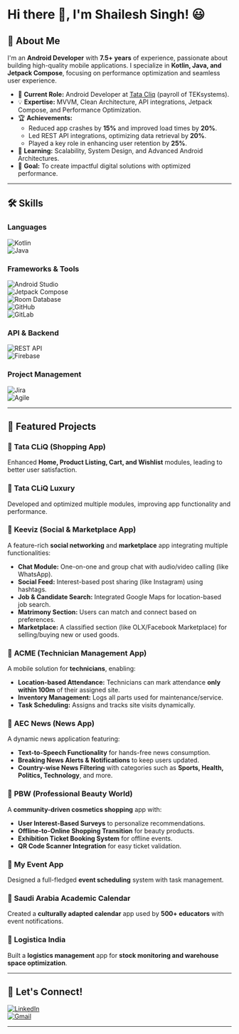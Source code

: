 # Hi there 👋, I'm Shailesh Singh! 😃

## 🚀 About Me  
I'm an **Android Developer** with **7.5+ years** of experience, passionate about building high-quality mobile applications. I specialize in **Kotlin, Java, and Jetpack Compose**, focusing on performance optimization and seamless user experience.  

- 🔭 **Current Role:** Android Developer at [Tata Cliq](https://www.tatacliq.com/) (payroll of TEKsystems).  
- 💡 **Expertise:** MVVM, Clean Architecture, API integrations, Jetpack Compose, and Performance Optimization.  
- 🏆 **Achievements:**  
  - Reduced app crashes by **15%** and improved load times by **20%**.  
  - Led REST API integrations, optimizing data retrieval by **20%**.  
  - Played a key role in enhancing user retention by **25%**.  
- 🌱 **Learning:** Scalability, System Design, and Advanced Android Architectures.  
- 🎯 **Goal:** To create impactful digital solutions with optimized performance.  

---

## 🛠️ Skills  

### Languages  
![Kotlin](https://img.shields.io/badge/kotlin-%237F52FF.svg?style=for-the-badge&logo=kotlin&logoColor=white)  
![Java](https://img.shields.io/badge/java-%23ED8B00.svg?style=for-the-badge&logo=openjdk&logoColor=white)  

### Frameworks & Tools  
![Android Studio](https://img.shields.io/badge/android%20studio-346ac1?style=for-the-badge&logo=android%20studio&logoColor=white)  
![Jetpack Compose](https://img.shields.io/badge/jetpack%20compose-009688?style=for-the-badge&logo=android&logoColor=white)  
![Room Database](https://img.shields.io/badge/room%20database-FFD700?style=for-the-badge&logo=sqlite&logoColor=black)  
![GitHub](https://img.shields.io/badge/github-181717.svg?style=for-the-badge&logo=github&logoColor=white)  
![GitLab](https://img.shields.io/badge/gitlab-FC6D26.svg?style=for-the-badge&logo=gitlab&logoColor=white)  

### API & Backend  
![REST API](https://img.shields.io/badge/REST%20API-005571?style=for-the-badge&logo=api&logoColor=white)  
![Firebase](https://img.shields.io/badge/firebase-a08021?style=for-the-badge&logo=firebase&logoColor=ffcd34)  

### Project Management  
![Jira](https://img.shields.io/badge/jira-%230A0FFF.svg?style=for-the-badge&logo=jira&logoColor=white)  
![Agile](https://img.shields.io/badge/Agile%20Development-0052CC?style=for-the-badge)  

---

## 📱 Featured Projects  

### 🔹 **Tata CLiQ (Shopping App)**
Enhanced **Home, Product Listing, Cart, and Wishlist** modules, leading to better user satisfaction.  

### 🔹 **Tata CLiQ Luxury**
Developed and optimized multiple modules, improving app functionality and performance.  

### 🔹 **Keeviz (Social & Marketplace App)**
A feature-rich **social networking** and **marketplace** app integrating multiple functionalities:
- **Chat Module:** One-on-one and group chat with audio/video calling (like WhatsApp).  
- **Social Feed:** Interest-based post sharing (like Instagram) using hashtags.  
- **Job & Candidate Search:** Integrated Google Maps for location-based job search.  
- **Matrimony Section:** Users can match and connect based on preferences.  
- **Marketplace:** A classified section (like OLX/Facebook Marketplace) for selling/buying new or used goods.  

### 🔹 **ACME (Technician Management App)**
A mobile solution for **technicians**, enabling:
- **Location-based Attendance:** Technicians can mark attendance **only within 100m** of their assigned site.  
- **Inventory Management:** Logs all parts used for maintenance/service.  
- **Task Scheduling:** Assigns and tracks site visits dynamically.  

### 🔹 **AEC News (News App)**
A dynamic news application featuring:
- **Text-to-Speech Functionality** for hands-free news consumption.  
- **Breaking News Alerts & Notifications** to keep users updated.  
- **Country-wise News Filtering** with categories such as **Sports, Health, Politics, Technology**, and more.  

### 🔹 **PBW (Professional Beauty World)**
A **community-driven cosmetics shopping** app with:
- **User Interest-Based Surveys** to personalize recommendations.  
- **Offline-to-Online Shopping Transition** for beauty products.  
- **Exhibition Ticket Booking System** for offline events.  
- **QR Code Scanner Integration** for easy ticket validation.  

### 🔹 **My Event App**
Designed a full-fledged **event scheduling** system with task management.  

### 🔹 **Saudi Arabia Academic Calendar**
Created a **culturally adapted calendar** app used by **500+ educators** with event notifications.  

### 🔹 **Logistica India**
Built a **logistics management** app for **stock monitoring and warehouse space optimization**.  

---

## 🤝 Let's Connect!  

[![LinkedIn](https://img.shields.io/badge/linkedin-%230077B5.svg?&style=for-the-badge&logo=linkedin&logoColor=white)](https://www.linkedin.com/in/shailesh-singh-8a5108124/)  
[![Gmail](https://img.shields.io/badge/gmail-%23EE0000.svg?&style=for-the-badge&logo=gmail&logoColor=white)](mailto:shailesh2771993@gmail.com)  

---
